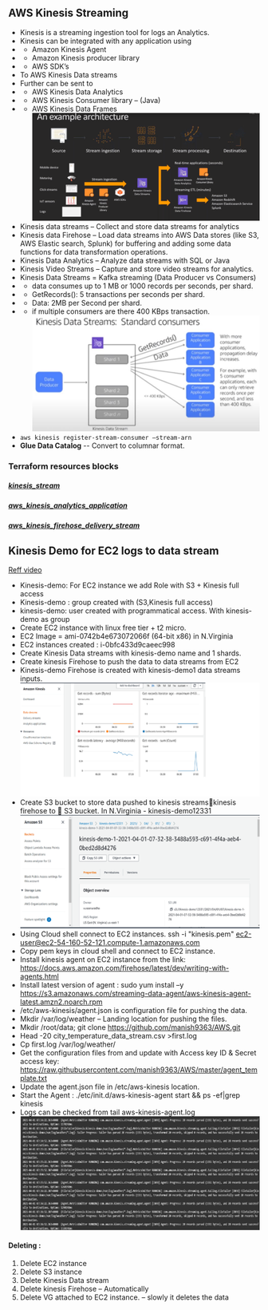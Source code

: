 ## AWS Kinesis Streaming

-	Kinesis is a streaming ingestion tool for logs an Analytics.
-	Kinesis can be integrated with any application using 
-	-  Amazon Kinesis Agent
-	- Amazon Kinesis producer library 
-	-  AWS SDK’s
-	To AWS Kinesis Data streams
-	Further can be sent to 
-	-  AWS Kinesis Data Analytics
-	-  AWS Kinesis Consumer library – (Java)
-	-  AWS Kinesis Data Frames 
![AWS Kinesis Flow](https://github.com/vurachaitanya/AWS/blob/master/images/AWS%20Kinesis.png)
-	 Kinesis data streams – Collect and store data streams for analytics
-	Kinesis data Firehose – Load data streams into AWS Data stores (like S3, AWS Elastic search, Splunk) for buffering and adding some data functions for data transformation operations.  
-	Kinesis Data Analytics – Analyze data streams with SQL or Java
-	Kinesis Video Streams – Capture and store video streams for analytics.
-	Kinesis Data Streams = Kafka streaming (Data Producer vs Consumers)
-	-  data consumes up to 1 MB or 1000 records per seconds, per shard.
-	- GetRecords(): 5 transactions per seconds per shard.
-	-  Data: 2MB per Second per shard.
-	- if multiple consumers are there 400 KBps transaction.
![Kinesis Data Stream Flow](https://github.com/vurachaitanya/AWS/blob/master/images/Kinesis%20data%20Streams.JPG)
-	`aws kinesis register-stream-consumer –stream-arn`
-	**Glue Data Catalog** -- Convert to columnar format.

### Terraform resources blocks
##### [kinesis_stream](https://registry.terraform.io/providers/hashicorp/aws/latest/docs/resources/kinesis_stream#example-usage)
##### [aws_kinesis_analytics_application](https://registry.terraform.io/providers/hashicorp/aws/latest/docs/resources/kinesis_analytics_application#kinesis-stream-input)
##### [aws_kinesis_firehose_delivery_stream](https://registry.terraform.io/providers/hashicorp/aws/latest/docs/resources/kinesis_firehose_delivery_stream#example-usage)



## Kinesis Demo for EC2 logs to data stream
[Reff video](https://www.youtube.com/watch?v=ZErwfH-OLk4)
-	Kinesis-demo: For EC2 instance we add Role with S3 + Kinesis full access 
-	Kinesis-demo : group created with (S3,Kinesis full access)
-	kinesis-demo: user created with programmatical access. With kinesis-demo as group
-	Create EC2 instance with linux free tier + t2 micro.
-	EC2 Image = ami-0742b4e673072066f (64-bit x86) in N.Virginia
-	EC2 instances created : i-0bfc433d9caeec998
-	Create Kinesis Data streams with kinesis-demo name and 1 shards.
-	Create kinesis Firehose to push the data to data streams from EC2
-	Kinesis-demo Firehose is created with kinesis-demo1 data streams inputs.
![Kinesis dashboard](https://github.com/vurachaitanya/AWS/blob/master/images/kinesis_dashboard.png)
-	Create S3 bucket to store data pushed to kinesis streamskinesis firehose to  S3 bucket. In N.Virginia - kinesis-demo12331
![S3 Bucket log](https://github.com/vurachaitanya/AWS/blob/master/images/Kinesis_logs_in_S3.png)
-	Using Cloud shell connect to EC2 instances. ssh -i "kinesis.pem" ec2-user@ec2-54-160-52-121.compute-1.amazonaws.com
-	Copy pem keys in cloud shell and connect to EC2 instance.
-	Install kinesis agent on EC2 instance from the link: https://docs.aws.amazon.com/firehose/latest/dev/writing-with-agents.html
-	Install latest version of agent : sudo yum install –y https://s3.amazonaws.com/streaming-data-agent/aws-kinesis-agent-latest.amzn2.noarch.rpm
-	/etc/aws-kinesis/agent.json is configuration file for pushing the data.
-	Mkdir /var/log/weather – Landing location for pushing the files.
-	Mkdir /root/data; git clone https://github.com/manish9363/AWS.git
-	Head -20 city_temperature_data_stream.csv >first.log
-	Cp first.log /var/log/weather/
-	Get the configuration files from and update with Access key ID & Secret access key: https://raw.githubusercontent.com/manish9363/AWS/master/agent_template.txt
-	Update the agent.json file in /etc/aws-kinesis location.
-	Start the Agent : ./etc/init.d/aws-kinesis-agent start && ps -ef|grep kinesis
-	Logs can be checked from tail aws-kinesis-agent.log
![Agent logs](https://github.com/vurachaitanya/AWS/blob/master/images/kinesis_agent_logs.png)


#### Deleting : 
1.	Delete EC2 instance
2.	Delete S3 instance
3.	Delete Kinesis Data stream
4.	Delete kinesis Firehose – Automatically 
5.	Delete VG attached to EC2 instance. – slowly it deletes the data
